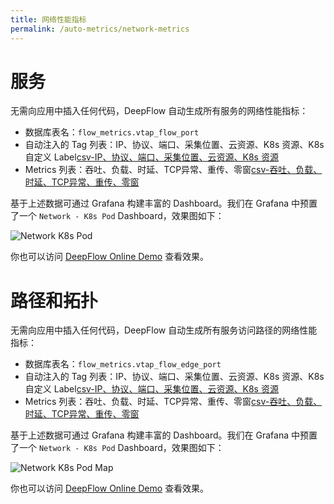```yaml
---
title: 网络性能指标
permalink: /auto-metrics/network-metrics
---
```


# 服务

无需向应用中插入任何代码，DeepFlow 自动生成所有服务的网络性能指标：
- 数据库表名：`flow_metrics.vtap_flow_port`
- 自动注入的 Tag 列表：IP、协议、端口、采集位置、云资源、K8s 资源、K8s 自定义 Label[csv-IP、协议、端口、采集位置、云资源、K8s 资源](https://raw.githubusercontent.com/deepflowys/deepflow/main/server/querier/db_descriptions/clickhouse/tag/flow_metrics/vtap_flow_port)
- Metrics 列表：吞吐、负载、时延、TCP异常、重传、零窗[csv-吞吐、负载、时延、TCP异常、重传、零窗](https://raw.githubusercontent.com/deepflowys/deepflow/main/server/querier/db_descriptions/clickhouse/metrics/flow_metrics/vtap_flow_port)

基于上述数据可通过 Grafana 构建丰富的 Dashboard。我们在 Grafana 中预置了一个 `Network - K8s Pod` Dashboard，效果图如下：

![Network K8s Pod](https://yunshan-guangzhou.oss-cn-beijing.aliyuncs.com/pub/pic/2022082363044143504e0.png)

你也可以访问 [DeepFlow Online Demo](https://ce-demo.deepflow.yunshan.net/d/Network_K8s_Pod/network-k8s-pod?var-namespace=deepflow-otel-grpc-demo&from=deepflow-doc) 查看效果。

# 路径和拓扑

无需向应用中插入任何代码，DeepFlow 自动生成所有服务访问路径的网络性能指标：
- 数据库表名：`flow_metrics.vtap_flow_edge_port`
- 自动注入的 Tag 列表：IP、协议、端口、采集位置、云资源、K8s 资源、K8s 自定义 Label[csv-IP、协议、端口、采集位置、云资源、K8s 资源](https://raw.githubusercontent.com/deepflowys/deepflow/main/server/querier/db_descriptions/clickhouse/tag/flow_metrics/vtap_flow_edge_port)
- Metrics 列表：吞吐、负载、时延、TCP异常、重传、零窗[csv-吞吐、负载、时延、TCP异常、重传、零窗](https://raw.githubusercontent.com/deepflowys/deepflow/main/server/querier/db_descriptions/clickhouse/metrics/flow_metrics/vtap_flow_edge_port)

基于上述数据可通过 Grafana 构建丰富的 Dashboard。我们在 Grafana 中预置了一个 `Network - K8s Pod` Dashboard，效果图如下：

![Network K8s Pod Map](https://yunshan-guangzhou.oss-cn-beijing.aliyuncs.com/pub/pic/2022082363044143e589f.png)

你也可以访问 [DeepFlow Online Demo](https://ce-demo.deepflow.yunshan.net/d/Network_K8s_Pod_Map/network-k8s-pod-map?var-namespace=deepflow-otel-grpc-demo&from=deepflow-doc) 查看效果。
